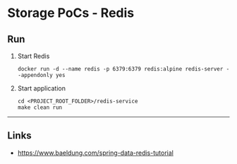 
# Storage PoCs - Redis

## Run

1. Start Redis
	```
	docker run -d --name redis -p 6379:6379 redis:alpine redis-server --appendonly yes
	```

2. Start application
	```
	cd <PROJECT_ROOT_FOLDER>/redis-service
	make clean run
	```

---

## Links

* https://www.baeldung.com/spring-data-redis-tutorial
